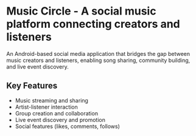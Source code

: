 # Music Circle - A social music platform connecting creators and listeners

An Android-based social media application that bridges the gap between music creators and listeners, enabling song sharing, community building, and live event discovery.

## Key Features
- Music streaming and sharing
- Artist-listener interaction
- Group creation and collaboration
- Live event discovery and promotion
- Social features (likes, comments, follows)

